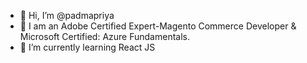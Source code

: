 - 👋 Hi, I’m @padmapriya
- 👀 I am an Adobe Certified Expert-Magento Commerce Developer & Microsoft Certified: Azure Fundamentals.
- 🌱 I’m currently learning React JS

<!---
padmapriya-varadhan/padmapriya-varadhan is a ✨ special ✨ repository because its `README.md` (this file) appears on your GitHub profile.
You can click the Preview link to take a look at your changes.
--->
